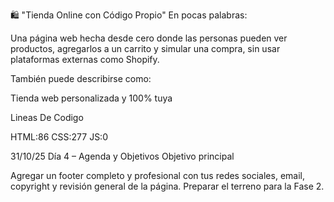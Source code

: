 🛍️ "Tienda Online con Código Propio"
En pocas palabras:

Una página web hecha desde cero donde las personas pueden ver productos, agregarlos a un carrito y simular una compra, sin usar plataformas externas como Shopify.

También puede describirse como:

Tienda web personalizada y 100% tuya

Lineas De Codigo

HTML:86
CSS:277
JS:0

31/10/25
Día 4 – Agenda y Objetivos
Objetivo principal

Agregar un footer completo y profesional con tus redes sociales, email, copyright y revisión general de la página. Preparar el terreno para la Fase 2.